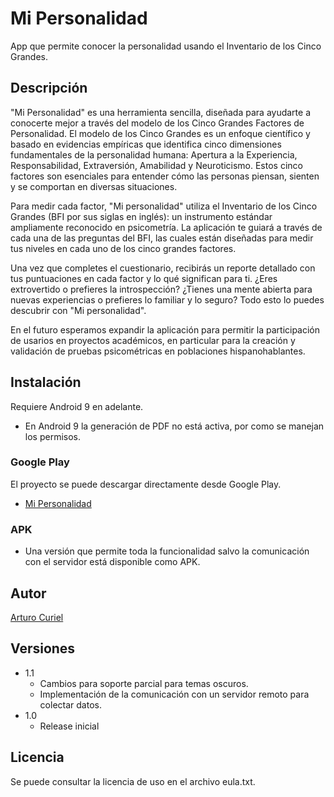 # Mi Personalidad

App que permite conocer la personalidad usando el Inventario de los Cinco Grandes.

## Descripción

"Mi Personalidad" es una herramienta sencilla, diseñada para ayudarte a conocerte mejor a través del modelo de los Cinco Grandes Factores de Personalidad. El modelo de los Cinco Grandes es un enfoque científico y basado en evidencias empíricas que identifica cinco dimensiones fundamentales de la personalidad humana: Apertura a la Experiencia, Responsabilidad, Extraversión, Amabilidad y Neuroticismo. Estos cinco factores son esenciales para entender cómo las personas piensan, sienten y se comportan en diversas situaciones.

Para medir cada factor, "Mi personalidad" utiliza el Inventario de los Cinco Grandes (BFI por sus siglas en inglés): un instrumento estándar ampliamente reconocido en psicometría. La aplicación te guiará a través de cada una de las preguntas del BFI, las cuales están diseñadas para medir tus niveles en cada uno de los cinco grandes factores. 

Una vez que completes el cuestionario, recibirás un reporte detallado con tus puntuaciones en cada factor y lo qué significan para ti. ¿Eres extrovertido o prefieres la introspección? ¿Tienes una mente abierta para nuevas experiencias o prefieres lo familiar y lo seguro? Todo esto lo puedes descubrir con "Mi personalidad".

En el futuro esperamos expandir la aplicación para permitir la participación de usarios en proyectos académicos, en particular para la creación y validación de pruebas psicométricas en poblaciones hispanohablantes.

## Instalación

Requiere Android 9 en adelante.

* En Android 9 la generación de PDF no está activa, por como se manejan los permisos.

### Google Play

El proyecto se puede descargar directamente desde Google Play.

* [Mi Personalidad](https://play.google.com/store/apps/details?id=com.arturocuriel.mipersonalidad&pcampaignid=web_share)

### APK

* Una versión que permite toda la funcionalidad salvo la comunicación con el servidor está disponible como APK.

## Autor

[Arturo Curiel](https://arturocuriel.com)

## Versiones

* 1.1
    * Cambios para soporte parcial para temas oscuros.
    * Implementación de la comunicación con un servidor remoto para colectar datos.
* 1.0
    * Release inicial

## Licencia

Se puede consultar la licencia de uso en el archivo eula.txt.
